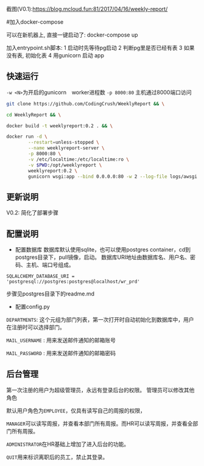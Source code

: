截图(V0.1):https://blog.mcloud.fun:81/2017/04/16/weekly-report/

#加入docker-compose

可以在新机器上, 直接一键启动了:
docker-compose up

加入entrypoint.sh脚本:
1 启动时先等待pg启动
2 判断pg里是否已经有表
3 如果没有表, 初始化表
4 用gunicorn 启动 app

## 快速运行
`-w <N>`为开启的gunicorn　worker进程数
`-p 8000:80` 主机通过8000端口访问

```bash
git clone https://github.com/CodingCrush/WeeklyReport && \

cd WeeklyReport && \

docker build -t weeklyreport:0.2 . && \

docker run -d \
        --restart=unless-stopped \
        --name weeklyreport-server \
        -p 8000:80 \
        -v /etc/localtime:/etc/localtime:ro \
        -v $PWD:/opt/weeklyreport \
        weeklyreport:0.2 \
        gunicorn wsgi:app --bind 0.0.0.0:80 -w 2 --log-file logs/awsgi.log --log-level=DEBUG
```

## 更新说明
V0.2: 简化了部署步骤

## 配置说明

+ 配置数据库
数据库默认使用sqlite，也可以使用postgres container，cd到postgres目录下，pull镜像，启动。
数据库URI地址由数据库名、用户名、密码、主机、端口号组成。
```
SQLALCHEMY_DATABASE_URI = 'postgresql://postgres:postgres@localhost/wr_prd'
```
步骤见postgres目录下的readme.md

+  配置config.py

`DEPARTMENTS`: 这个元组为部门列表，第一次打开时自动初始化到数据库中，用户在注册时可以选择部门。

`MAIL_USERNAME` : 用来发送邮件通知的邮箱账号

`MAIL_PASSWORD` : 用来发送邮件通知的邮箱密码


## 后台管理

第一次注册的用户为超级管理员，永远有登录后台的权限。
管理员可以修改其他角色

默认用户角色为`EMPLOYEE`，仅具有读写自己的周报的权限，

`MANAGER`可以读写周报，并查看本部门所有周报。而HR可以读写周报，并查看全部门所有周报。

`ADMINISTRATOR`在HR基础上增加了进入后台的功能。

`QUIT`用来标识离职后的员工，禁止其登录。

